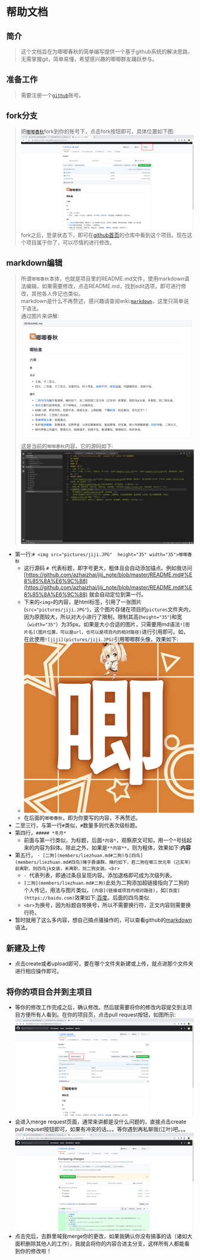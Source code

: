 # 帮助文档
## 简介
> 这个文档旨在为唧唧春秋的简单编写提供一个基于github系统的解决思路，无需掌握git，简单易懂，希望感兴趣的唧唧群友踊跃参与。<br>
## 准备工作
> 需要注册一个[`github`](https://github.com)账号。<br>
## fork分支
> 把[`唧唧春秋`](https://github.com/azhaizhai/jiji_note)fork到你的账号下，点击fork按钮即可，具体位置如下图:<br>![fork](pictures/fork.png)<br>
> fork之后，登录状态下，即可在[github首页](https://github.com)的仓库中看到这个项目。现在这个项目属于你了，可以尽情的进行修改。<br>
## markdown编辑
> 所谓`唧唧春秋`本体，也就是项目里的README.md文件，使用markdown语法编辑，如果需要修改，点击README.md，找到edit选项，即可进行修改，其他各人传记也类似。<br>
> markdown是什么不再赘述，感兴趣请查阅wiki:[`markdown`](https://en.wikipedia.org/wiki/Markdown)，这里只简单说下语法。<br>
> 通过图片来讲解:<br>![readme_show](pictures/readme_show.png)<br>
> 这是当前的`唧唧春秋`内容，它的源码如下:<br>![readme_code](pictures/readme_code.png)<br>
- 第一行:`# <img src="pictures/jiji.JPG"  height="35" width="35">唧唧春秋`
  - 这行源码 `# `代表标题，即字号更大，粗体且会自动添加锚点。例如我访问[https://github.com/azhaizhai/jiji_note/blob/master/README.md#%E8%85%8A%E6%9C%88](https://github.com/azhaizhai/jiji_note/blob/master/README.md#%E8%85%8A%E6%9C%88) 就会自动定位到第一行。<br>
  - 下来的`<img>`的内容，是html标签，引用了一张图片(`src="pictures/jiji.JPG"`)，这个图片存储在项目的`pictures`文件夹内，因为原图较大，所以对大小进行了限制，限制其高(`height="35"`)和宽（`width="35"`）为35px。如果是大小合适的图片，只需要用md语法`![图片名](图片位置，可以是url，也可以是项目内的相对路径)`进行引用即可。如，在此使用`![jiji](pictures/jiji.JPG)`引用唧唧群头像，效果如下:<br>
  - ![jiji](pictures/jiji.JPG)<br>
  - 在后面的`唧唧春秋`，即为你要写的内容，不再赘述。<br>
- 二至三行，与第一行`#`类似，`#`数量多则代表次级标题。
- 第四行，`##### *冬月*`
  - 前面与第一行类似，为标题，后面`*内容*`，观察原文可知，用一个`*`号括起来的内容为斜体。除此之外，如果是`**内容**`，则为粗体，效果如下:**内容**
- 第五行， `- [二狗](members/liezhuan.md#二狗)与[四鸟](members/liezhuan.md#四鸟)赌于靠谱群。赌约如下，若二狗在唧三世元年（己亥年）前离职，则四鸟jk女装，未离职，则二狗女装。<br>`
  - `- `代表列表，即通过条目呈现内容。添加退格即可成为次级列表。
  - `[二狗](members/liezhuan.md#二狗)`此处为二狗添加超链接指向了二狗的个人传记，用法与图片类似，`[内容](链接或项目内相对路径)`，如`[百度](https://baidu.com)`效果如下:[百度](https://baidu.com)。后面的四鸟类似.
  - `<br>`为换号，因为标题自带换号，所以不需要换行符，正文内容则需要换行符。
- 暂时就用了这么多内容，想自己搞点骚操作的，可以查看github的[markdown](https://guides.github.com/features/mastering-markdown/)语法。
## 新建及上传
- 点击create或者upload即可，要在哪个文件夹新建或上传，就点进那个文件夹进行相应操作即可。
## 将你的项目合并到主项目
- 等你的修改工作完成之后，确认修改。然后就需要将你的修改内容提交到主项目方便所有人看到。在你的项目页，点击pull request按钮，如图所示:<br>
![pull_requset_btn](pictures/pull_request_btn.png)<br>
- 会进入merge request页面，通常来讲都是没什么问题的，直接点击create pull requset按钮即可，如果有冲突的话。。。等你遇到再私聊我(江叶)吧。。。<br>
![pull_requset](pictures/pull_request.png)<br>
- 点击完后，去群里喊我merge你的更改，如果我确认你没有搞事的话（诸如大面积删除其他人的工作），我就会将你的内容合进主分支，这样所有人都能看到你的修改啦！
